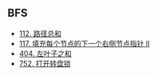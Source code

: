 ## BFS

- [112. 路径总和](112.go)
- [117. 填充每个节点的下一个右侧节点指针 II](117.go)
- [404. 左叶子之和](404.go)
- [752. 打开转盘锁](752.go)


